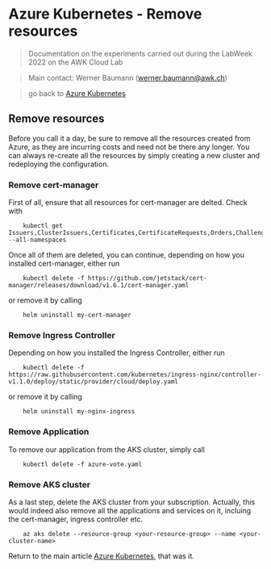 # Azure Kubernetes - Remove resources

>Documentation on the experiments carried out during the LabWeek 2022 on the AWK Cloud Lab

>Main contact: Werner Baumann (werner.baumann@awk.ch)

> go back to [Azure Kubernetes](../README.md)

## Remove resources
Before you call it a day, be sure to remove all the resources created from Azure, as they are incurring costs and need not be there any longer. You can always re-create all the resources by simply creating a new cluster and redeploying the configuration.

### Remove cert-manager
First of all, ensure that all resources for cert-manager are delted. Check with
```
    kubectl get Issuers,ClusterIssuers,Certificates,CertificateRequests,Orders,Challenges --all-namespaces
```
Once all of them are deleted, you can continue, depending on how you installed cert-manager, either run
```
    kubectl delete -f https://github.com/jetstack/cert-manager/releases/download/v1.6.1/cert-manager.yaml
```

or remove it by calling
```
    helm uninstall my-cert-manager
```

### Remove Ingress Controller
Depending on how you installed the Ingress Controller, either run
```
    kubectl delete -f https://raw.githubusercontent.com/kubernetes/ingress-nginx/controller-v1.1.0/deploy/static/provider/cloud/deploy.yaml
```

or remove it by calling
```
    helm uninstall my-nginx-ingress
```

### Remove Application
To remove our application from the AKS cluster, simply call
```
    kubectl delete -f azure-vote.yaml
```

### Remove AKS cluster
As a last step, delete the AKS cluster from your subscription. Actually, this would indeed also remove all the applications and services on it, incluing the cert-manager, ingress controller etc.

```
    az aks delete --resource-group <your-resource-group> --name <your-cluster-name>
```

Return to the main article [Azure Kubernetes](../README.md), that was it.
